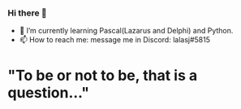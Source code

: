 ### Hi there 👋

- 🌱 I’m currently learning Pascal(Lazarus and Delphi) and Python.
- 📫 How to reach me: message me in Discord: lalasj#5815


# "To be or not to be, that is a question..."

